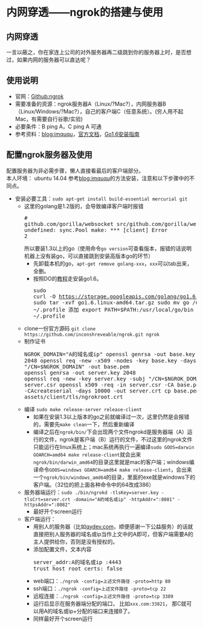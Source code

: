 # 内网穿透——ngrok的搭建与使用
## 内网穿透
一言以蔽之，你在家连上公司的对外服务器再二级跳到你的服务器上时，是否想过，如果内网的服务器可以直达呢？
## 使用说明
* 官网：[Github:ngrok](https://github.com/inconshreveable/ngrok)
* 需要准备的资源：ngrok服务器A（Linux/?Mac?），内网服务器B（Linux/Windows/?Mac?），自己的客户端C（任意系统）。(穷人用不起Mac，有需要自行谷歌/实验)
* 必要条件：B ping A，C ping A 可通
* 参考资料：[blog:imququ](https://imququ.com/post/self-hosted-ngrokd.html)，[官方文档](https://github.com/inconshreveable/ngrok/blob/master/docs/SELFHOSTING.md)，[Go1.6安装指南](https://www.digitalocean.com/community/tutorials/how-to-install-go-1-6-on-ubuntu-14-04)

##  配置ngrok服务器及使用
配置服务器为非必需步骤，懒人直接看最后的客户端部分。  
本人环境： ubuntu 14.04
参考[blog:imququ](https://imququ.com/post/self-hosted-ngrokd.html)的方法安装，注意和以下步骤中的不同点。
* 安装必要工具：`sudo apt-get install build-essential mercurial git`
	* 这里的golang是1.2版的，会导致编译客户端时报错<pre># github.com/gorilla/websocket
src/github.com/gorilla/websocke... undefined: sync.Pool
make: *** [client] Error 2</pre>所以要装1.3以上的go（使用命令`go version`可查看版本，报错的话说明机器上没有装go，可以直接跳到安装高版本go的环节）
		* 先卸载本机的go，`apt-get remove golang-xxx`，`xxx`可以tab出来，全删。
		* 按照DO的[教程](https://www.digitalocean.com/community/tutorials/how-to-install-go-1-6-on-ubuntu-14-04)走安装go1.6。<pre>sudo curl -O https://storage.googleapis.com/golang/go1.6.linux-amd64.tar.gz
		sudo tar -xvf go1.6.linux-amd64.tar.gz
		sudo mv go /usr/local
		sudo vim ~/.profile 添加 export PATH=$PATH:/usr/local/go/bin
		source ~/.profile</pre>
	* clone一份官方源码 `git clone https://github.com/inconshreveable/ngrok.git ngrok`
	* 制作证书<pre>NGROK_DOMAIN="A的域名或ip"
	openssl genrsa -out base.key 2048
openssl req -new -x509 -nodes -key base.key -days 10000 -subj "/CN=$NGROK_DOMAIN" -out base.pem
openssl genrsa -out server.key 2048
openssl req -new -key server.key -subj "/CN=$NGROK_DOMAIN" -out server.csr
openssl x509 -req -in server.csr -CA base.pem -CAkey base.key -CAcreateserial -days 10000 -out server.crt
cp base.pem assets/client/tls/ngrokroot.crt</pre>
	* 编译 `sudo make release-server release-client`
		* 如果在安装1.3以上版本的go之前就编译过一次，这里仍然是会报错的，需要先`make clean`一下，然后重新编译
		* 编译之后在`ngrok/bin/`下会出现两个文件ngrokd是服务器端（A）运行的文件，ngrok是客户端（B）运行的文件，不过这里的ngrok文件只能运行在linux系统上；mac系统再执行一遍编译`sudo GOOS=darwin GOARCH=amd64 make release-client`就会出来`ngrok/bin/darwin_amd64`的目录这里就是mac的客户端；windows编译命令`GOOS=windows GOARCH=amd64 make release-client`，会出来一个`ngrok/bin/windows_amd64`的目录，里面的exe就是windows下的客户端。（32位的把上面各种命令中的64改成386）
	* 服务器端运行：`sudo ./bin/ngrokd -tlsKey=server.key -tlsCrt=server.crt -domain="A的域名或ip" -httpAddr=":8081" -httpsAddr=":8082"`
		* 最好开个screen运行
	* 客户端运行：
		*  用别人的服务器（比如[qydev.com](http://www.qydev.com)，顺便感谢一下公益服务）的话就直接把别人服务器的域名或ip当作上文中的A即可，但客户端需要A的主人提供给你，否则是没有授权的。
		* 添加配置文件，文本内容<pre>server_addr:A的域名或ip :4443
trust_host_root_certs: false</pre>
		* web端口：`./ngrok -config=上述文件路径 -proto=http 80`
		* ssh端口：`./ngrok -config=上述文件路径 -proto=tcp 22`
		* 远程连接：`./ngrok -config=上述文件路径 -proto=tcp 3389`
		* 运行后显示在服务器端分配的端口， 比如`xxx.com:33821`， 那C就可以用A的域名或ip+分配的端口来连接B了。
		* 同样最好开个screen运行
	
